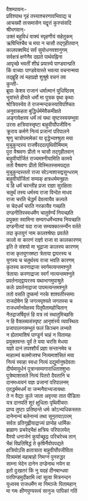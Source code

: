 वैशम्पायनः-  
प्रविश्याथ गृहं तस्याश्चरणावभिवाद्य च  
आचख्यौ तत्समासेन यद्वृत्तं कुरुसंसदि  
श्रीभगवान्-  
उक्तं बहुविधं वाक्यं स्पृहणीयं सहेतुकम्  
ऋषिभिश्चैव च मया न चासौ तद्गृहीतवान्  
कालपक्वमिदं सर्वं सुयोधनवशानुगम्  
सर्वक्षत्रं क्षणेनैव दह्यते पार्थवह्निना  
आपृच्छे भवतीं शीघ्रं प्रयास्ये पाण्डवान्प्रति  
किं वाच्याः पाण्डवेयास्ते भवत्या वचनान्मया  
तद्ब्रूहि त्वं महाप्रज्ञे शुश्रूषे वचनं तव  
कुन्ती-  
ब्रूयाः केशव राजानं धर्मात्मानं युधिष्ठिरम्  
भूयांस्ते हीयते धर्मो मा पुत्रक वृथा कृथाः  
श्रोत्रियस्येव ते राजन्मन्दकस्याविपश्चितः  
अनुवाकहता बुद्धिर्धर्ममेवैकमीक्षते  
अङ्गावेक्षस्व धर्मं त्वं यथा सृष्टस्स्वयम्भुवा  
उरसः क्षत्रियास्सृष्टा बाहुवीर्योपजीविनः  
क्रूराय कर्मणे नित्यं प्रजानां परिपालने  
श्रृणु चात्रोपमामेकां या वृद्धेभ्यश्श्रुता मया  
मुचुकुन्दस्य राजर्षेरददत्पृथिवीमिमाम्  
पुरा वैश्रवणः प्रीतो न चासौ तद्गृहीतवान्  
बाहुवीर्यार्जितं राज्यमश्नीयामिति कामये  
ततो वैश्रवणः प्रीतो विस्मितस्समपद्यत  
मुचुकुन्दस्ततो राजा सोऽन्वशासद्वसुन्धराम्  
बाहुवीर्यार्जितां सम्यक् क्षत्रधर्ममनुव्रतः  
यं हि धर्मं चरन्तीह प्रजा राज्ञा सुरक्षिताः  
चतुर्थं तस्य धर्मस्य राजा विन्देत माधव  
राजा चरति चेद्धर्मं देवत्वायैव कल्पते  
स चेदधर्मं चरति नरकायैव गच्छति  
दण्डनीतिस्स्वधर्मेण चातुर्वर्ण्यं नियच्छति  
प्रयुक्ता स्वामिना सम्यगधर्मेभ्यश्च नियच्छति  
दण्डनीत्यां यदा राजा सम्यक्कार्त्स्न्येन वर्तते  
तदा कृतयुगं नाम कालश्श्रेष्ठः प्रवर्तते  
कालो वा कारणं राज्ञो राजा वा कालकारणम्  
इति ते संशयो मा भूद्राजा कालस्य कारणम्  
राजा कृतयुगस्रष्टा त्रेताया द्वापरस्य च  
युगस्य च चतुर्थस्य राजा भवति कारणम्  
कृतस्य करणाद्राजा स्वर्गमत्यन्तमश्नुते  
त्रेतायाः करणाद्राजा स्वर्गं नात्यन्तमश्नुते  
प्रवर्तनाद्द्वापरस्य यथाभागमुपाश्रुते  
कलेः प्रवर्तनाद्राजा पापमत्यन्तमश्नुते  
ततो वसति दुष्कर्मा नरके शाश्वतीस्समाः  
राजदोषेण हि जगत्स्पृश्यते जगतस्स च  
राजधर्मानवेक्षस्व पितृपैतामहोचितान्  
नैतद्राजर्षिवृत्तं हि यत्र त्वं स्थातुमिच्छसि  
न हि वैक्लब्यसंस्पृष्ट आनृशंस्ये व्यवस्थितः  
प्रजापालनसम्भूतं फलं किञ्चन लभ्यते  
न ह्येतामाशिषं पाण्डुर्न चाहं न पितामहः  
प्रयुक्तवन्तः पूर्वं ते यया चरसि मेधया  
यज्ञो दानं तपश्शौर्यं प्रज्ञा सन्तानमेव च  
माहात्म्यं बलमोजश्च नित्यमाशंसितं मया  
नित्यं स्वाहा स्वधा नित्यं दद्युर्मानुषदेवताः  
दीर्घमायुर्धनं पुत्रान्सम्यगाराधिताश्शुभाः  
पुत्रेष्वाशासते नित्यं पितरो दैवतानि च  
दानमध्ययनं यज्ञः प्रजानां परिपालनम्  
एतद्धर्ममधर्मं वा जन्मनैवाभ्यजायथाः  
ते न वैद्याः कुले जाता अवृत्त्या तात पीडिताः  
यत्र दानपतिं शूरं क्षुधिताः पृथिवीचराः  
प्राप्य तुष्टाः प्रतिष्ठन्ते धर्मः कोऽभ्यधिकस्ततः  
दानेनान्यं बलेनान्यं तथा सूनृतयाऽपरम्  
सर्वतः प्रतिगृह्णीयाद्राज्यं प्राप्येह धार्मिकः  
ब्राह्मणः प्रचरेद्भैक्षं क्षत्रियः परिपालयेत्  
वैश्यो धनार्जनं कुर्याच्छूद्रः परिचरेच्च तान्  
भैक्षं विप्रतिषिद्धं ते कृषिर्नैवोपपद्यते  
क्षत्रियोऽसि क्षतात्राता बाहुवीर्योपजीविता  
पित्र्यमंशं महाबाहो निमग्नं पुनरुद्धर  
साम्ना भेदेन दानेन दण्डेनाथ नयेन वा  
इतो दुःखतरं किं नु यदहं दीनबान्धवा  
परपिण्डमुदीक्षामि त्वां सूत्वा मित्रनन्दन  
युध्यस्व राजधर्मेण मा निमञ्जेः पितामहान्  
मा गमः क्षीणपुण्यस्त्वं सानुजः पापिकां गतिं  
